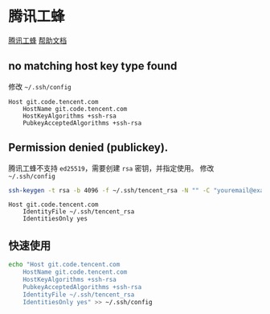 # 腾讯工蜂

[腾讯工蜂](https://code.tencent.com/)
[帮助文档](https://code.tencent.com/help/ssh#git)

## no matching host key type found

修改 `~/.ssh/config`

```config
Host git.code.tencent.com
    HostName git.code.tencent.com
    HostKeyAlgorithms +ssh-rsa
    PubkeyAcceptedAlgorithms +ssh-rsa
```

## Permission denied (publickey).

腾讯工蜂不支持 `ed25519`，需要创建 `rsa` 密钥，并指定使用。
修改 `~/.ssh/config`

```sh
ssh-keygen -t rsa -b 4096 -f ~/.ssh/tencent_rsa -N "" -C "youremail@example.com"
```

```config
Host git.code.tencent.com
    IdentityFile ~/.ssh/tencent_rsa
    IdentitiesOnly yes
```

## 快速使用

```sh
echo "Host git.code.tencent.com
    HostName git.code.tencent.com
    HostKeyAlgorithms +ssh-rsa
    PubkeyAcceptedAlgorithms +ssh-rsa
    IdentityFile ~/.ssh/tencent_rsa
    IdentitiesOnly yes" >> ~/.ssh/config
```
